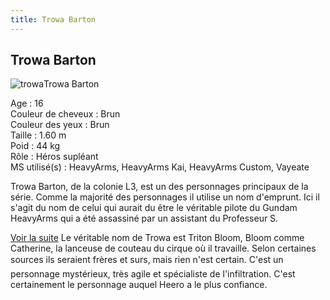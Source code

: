 ```yaml
---
title: Trowa Barton
---
```


Trowa Barton
------------

![trowa](/images/stories/saga/gundamwing/persos/trowa.jpg)Trowa Barton  
  
Age : 16  
Couleur de cheveux : Brun  
Couleur des yeux : Brun  
Taille : 1.60 m  
Poid : 44 kg  
Rôle : Héros supléant  
MS utilisé(s) : HeavyArms, HeavyArms Kai, HeavyArms Custom, Vayeate  
  
Trowa Barton, de la colonie L3, est un des personnages principaux de la série. Comme la majorité des personnages il utilise un nom d'emprunt. Ici il s'agit du nom de celui qui aurait du être le véritable pilote du Gundam HeavyArms qui a été assassiné par un assistant du Professeur S.


[Voir la suite](javascript:spoiler();)
Le véritable nom de Trowa est Triton Bloom, Bloom comme Catherine, la lanceuse de couteau du cirque où il travaille. Selon certaines sources ils seraient frères et surs, mais rien n'est certain. C'est un personnage mystérieux, très agile et spécialiste de l'infiltration. C'est certainement le personnage auquel Heero a le plus confiance.


